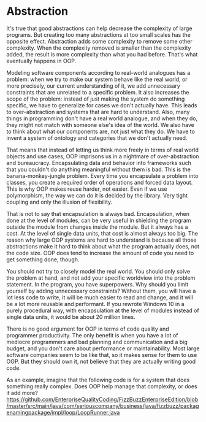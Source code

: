 # Abstraction

It's true that good abstractions can help decrease the complexity of large programs. But creating too many abstractions at too small scales has the opposite effect. Abstraction adds some complexity to remove some other complexity. When the complexity removed is smaller than the complexity added, the result is more complexity than what you had before. That's what eventually happens in OOP.

Modeling software components according to real-world analogues has a problem: when we try to make our system behave like the real world, or more precisely, our current understanding of it, we add unnecessary constraints that are unrelated to a specific problem. It also increases the scope of the problem: instead of just making the system do something specific, we have to generalize for cases we don't actually have. This leads to over-abstraction and systems that are hard to understand. Also, many things in programming don't have a real world analogue, and when they do, they might not match with someone else's idea of the world. We also have to think about what our components are, not just what they do. We have to invent a system of ontology and categories that we don't actually need.

That means that instead of letting us think more freely in terms of real world objects and use cases, OOP imprisons us in a nightmare of over-abstraction and bureaucracy. Encapsulating data and behavior into frameworks such that you couldn't do anything meaningful without them is bad. This is the banana-monkey-jungle problem. Every time you encapsulate a problem into classes, you create a required order of operations and forced data layout. This is why OOP makes reuse harder, not easier. Even if we use polymorphism, the way we can do it is decided by the library. Very tight coupling and only the illusion of flexibility.

That is not to say that encapsulation is always bad. Encapsulation, when done at the level of modules, can be very useful in shielding the program outside the module from changes inside the module. But it always has a cost. At the level of single data units, that cost is almost always too big. The reason why large OOP systems are hard to understand is because all those abstractions make it hard to think about what the program actually does, not the code size. OOP does tend to increase the amount of code you need to get something done, though.

You should not try to closely model the real world. You should only solve the problem at hand, and not add your specific worldview into the problem statement. In the program, you have superpowers. Why should you limit yourself by adding unnecessary constraints? Without them, you will have a lot less code to write, it will be much easier to read and change, and it will be a lot more reusable and performant. If you rewrote Windows 10 in a purely procedural way, with encapsulation at the level of modules instead of single data units, it would be about 20 million lines.

There is no good argument for OOP in terms of code quality and programmer productivity. The only benefit is when you have a lot of mediocre programmers and bad planning and communication and a big budget, and you don't care about performance or maintainability. Most large software companies seem to be like that, so it makes sense for them to use OOP. But they should own it, not believe that they are actually writing good code.

As an example, imagine that the following code is for a system that does something really complex. Does OOP help manage that complexity, or does it add more?
https://github.com/EnterpriseQualityCoding/FizzBuzzEnterpriseEdition/blob/master/src/main/java/com/seriouscompany/business/java/fizzbuzz/packagenamingpackage/impl/loop/LoopRunner.java
